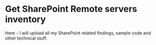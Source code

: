 # Get SharePoint Remote servers inventory
Here - I will upload all my SharePoint related findings, sample code and other technical stuff.
